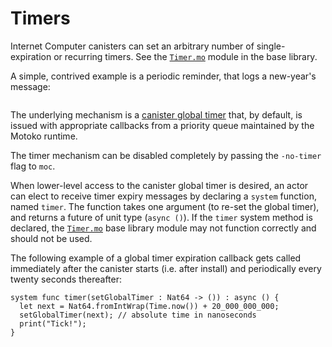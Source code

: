 # Timers

Internet Computer canisters can set an arbitrary number of single-expiration or recurring timers. See the [`Timer.mo`](base/Timer.md) module in the base library.

A simple, contrived example is a periodic reminder, that logs a new-year's message:

``` motoko no-repl file=./examples/Reminder.mo
```

The underlying mechanism is a [canister global timer](https://internetcomputer.org/docs/current/references/ic-interface-spec#timer) that, by default, is issued with appropriate callbacks from a priority queue maintained by the Motoko runtime. 

The timer mechanism can be disabled completely by passing the `-no-timer` flag to `moc`.

When lower-level access to the canister global timer is desired, an actor can elect to receive timer expiry messages by declaring a `system` function, named `timer`. The function takes one argument (to re-set the global timer), and returns a future of unit type (`async ()`).
If the `timer` system method is declared, the [`Timer.mo`](base/Timer.md) base library module may not function correctly and should not be used.

The following example of a global timer expiration callback gets called immediately after
the canister starts (i.e. after install) and periodically every twenty seconds thereafter:

``` motoko no-repl
system func timer(setGlobalTimer : Nat64 -> ()) : async () {
  let next = Nat64.fromIntWrap(Time.now()) + 20_000_000_000;
  setGlobalTimer(next); // absolute time in nanoseconds
  print("Tick!");
}
```
